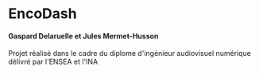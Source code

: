 # EncoDash

#### Gaspard Delaruelle et Jules Mermet-Husson

Projet réalisé dans le cadre du diplome d'ingénieur audiovisuel numérique délivré par l'ENSEA et l'INA
